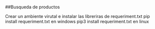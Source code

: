 ##Busqueda de productos

Crear un ambiente virutal e instalar las libreriras de requeriment.txt
pip install requeriment.txt en windows
pip3 install requeriment.txt en linux